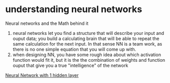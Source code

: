 # understanding neural networks
Neural networks and the Math behind it

1. neural networks let you find a structure that will describe your input and ouput data; you build a calculating brain that will be able to repeat the same calculation for the next input. In that sense NN is a team work, as there is no one simple equation that you will come up with.
2. when designing NN, you have some rough idea about which activation function would fit it, but it is the the combination of weights and function ouput that give you a true "intelligence" of the network

[Neural Network with 1 hidden layer](https://github.com/jerzyoleksa/neurual-networks-from-scratch-in-java/nn.png)



